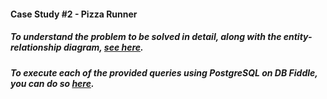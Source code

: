 #### Case Study #2 - Pizza Runner

##### To understand the problem to be solved in detail, along with the entity-relationship diagram, [see here](https://8weeksqlchallenge.com/case-study-2/).

##### To execute each of the provided queries using PostgreSQL on DB Fiddle, you can do so [here](https://www.db-fiddle.com/f/sZoMYBA9tZtHsZdRHKpgGa/4).
